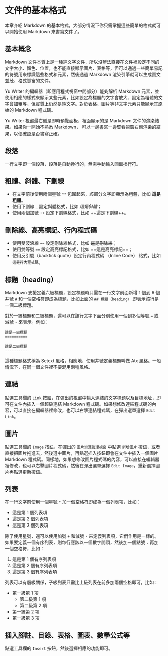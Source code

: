 # 文件的基本格式

本章介紹 Markdown 的基本格式，大部分情況下你只需掌握這些簡單的格式就可以開始使用 Markdown 來書寫文件了。

## 基本概念

Markdown 文件本質上是一種純文字文件，所以沒辦法直接在文件裡設定不同的文字大小、顏色、位置，也不能直接顯示圖片、表格等，但可以通過一些簡單易記的符號用來標識這些格式和元素，然後通過 Markdown 渲染引擎就可以生成圖文並茂、格式豐富的文件。

Yu Writer 的編輯器（即應用程式視窗中間部分）能夠解析 Markdown 元素，並使用相應的樣式來顯示某些元素，比如設定為標題的文字會放大、設定為粗體的文字會加粗等，但實質上仍然是純文字。對於表格、圖片等非文字元素只能顯示其原始的 Markdown 程式碼。

Yu Writer 視窗最右側是即時預覽面板，裡面顯示的是 Markdown 文件的渲染結果。如果你一開始不熟悉 Markdown， 可以一邊書寫一邊瞥看視窗右側渲染的結果，以便確認是否書寫正確。

## 段落

一行文字即一個段落，段落是自動換行的，無需手動輸入回車換行符。

## 粗體、斜體、下劃線

* 在文字前後使用兩個星號 `**` 包圍起來，該部分文字即顯示為粗體，比如 **這是粗體**。
* 使用下劃線 `_` 設定斜體格式，比如 _這是斜體_；
* 使用兩個加號 `++` 設定下劃線格式，比如 ++這是下劃線++。

## 刪除線、高亮標記、行內程式碼

* 使用雙波浪線 `~~` 設定刪除線格式，比如 ~~這是刪除線~~；
* 使用雙等號 `==` 設定高亮標記格式，比如 ==這是高亮標記==；
* 使用反引號（backtick quote）設定行內程式碼 （Inline Code） 格式，比如 `這是行內程式碼`。

## 標題（heading）

Markdown 支援定義六級標題，設定標題時只需在一行文字前面新增 1 個到 6 個井號 `#` 和一個空格符即成為標題，比如上面的 `## 標題（heading）` 即表示該行是一個二級標題。

對於一級標題和二級標題，還可以在該行文字下面分別使用一個到多個等號 `=` 或減號 `-` 來表示。例如：

```
這是一級標題
==========

這是二級標題
----------
```

這種標題格式稱為 Setext 風格，相應地，使用井號定義標題叫做 Atx 風格。一般情況下，在同一個文件裡不要混用兩種風格。

## 連結

點選工具欄的 `Link` 按鈕，在彈出的視窗中輸入連結的文字標題以及目標地址，即可在文件內插入一個超級連結 Markdown 程式碼。如果想修改連結程式碼的內容，可以直接在編輯器裡修改，也可以右擊連結程式碼，在彈出選單選擇 `Edit Link`。

## 圖片

點選工具欄的 `Image` 按鈕，在彈出的 `圖片資源管理視窗` 中點選 `新增圖片` 按鈕，或者直接把圖片拖進去，然後選中圖片，再點選插入按鈕即會在文件中插入一個圖片 Markdown 程式碼。同樣地，如果想修改圖片程式碼的內容，可以直接在編輯器裡修改，也可以右擊圖片程式碼，然後在彈出選單選擇 `Edit Image`，重新選擇圖片再點選更新按鈕。

## 列表

在一行文字前使用一個星號 `*` 加一個空格符即成為一個列表項，比如：

* 這是第 1 個列表項
* 這是第 2 個列表項
* 這是第 3 個列表項

除了使用星號，還可以使用加號 `+` 和減號 `-` 來定義列表項，它們作用是一樣的。如果要定義一個有序列表，則每行應該以一個數字開頭，然後加一個點號 `.` 再加一個空格符，比如：

1. 這是第 1 個有序列表項
2. 這是第 2 個有序列表項
3. 這是第 3 個有序列表項

列表可以有層級關係，子級列表只需比上級列表在前多加兩個空格即可，比如：

* 第一級第 1 項
  * 第二級第 1 項
  * 第二級第 2 項
* 第一級第 2 項
* 第一級第 3 項

## 插入腳註、目錄、表格、圖表、數學公式等

點選工具欄的 `Insert` 按鈕，然後選擇相應的功能即可。

